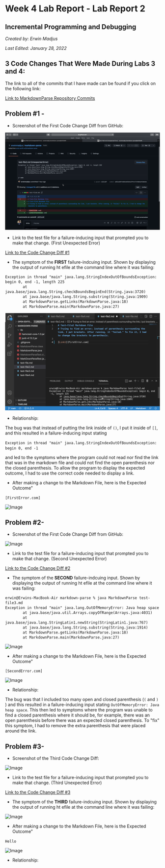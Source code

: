 # **Week 4 Lab Report - Lab Report 2**

## Incremental Programming and Debugging
*Created by: Erwin Madjus*

*Last Edited: January 28, 2022*

## 3 Code Changes That Were Made During Labs 3 and 4: 

The link to all of the commits that I have made can be found if you click on the following link: 

[Link to MarkdownParse Repository Commits](https://github.com/erwinmadjus/markdown-parse/commits/main)

## **Problem #1 -** 

* Screenshot of the First Code Change Diff from GitHub: 

![Image](FirstCodeDiff.png) 

* Link to the test file for a failure-inducing input that prompted you to make that change. (First Unexpected Error)

[Link to the Code Change Diff #1](https://github.com/erwinmadjus/markdown-parse/commit/a022a604fd60cb653d4e29fe471fb8e5a918d2d1)

* The symptom of the **FIRST** failure-indcuing input. Shown by displaying the output of running ht efile at the command line where it was failing:  

```
Exception in thread "main" java.lang.StringIndexOutOfBoundsException: begin 0, end -1, length 225
        at java.base/java.lang.String.checkBoundsBeginEnd(String.java:3720)
        at java.base/java.lang.String.substring(String.java:1909)
        at MarkdownParse.getLinks(MarkdownParse.java:18)
        at MarkdownParse.main(MarkdownParse.java:27)
```

![Image](FirstUnexpectedOutcome.png) 

* Relationship: 

The bug was that instead of putting the link inside of ```()```, I put it inside of ```[]```, and this resulted in a failure-inducing input stating 

```Exception in thread "main" java.lang.StringIndexOutOfBoundsException: begin 0, end -1``` 

and led to the symptoms where the program could not read nor find the link that was in the markdown file and could not find the open parenthesis nor the closed parenthesis. To allow the program to display the expected outcome, I had to use the correct code needed to display a link. 

* After making a change to the Markdown File, here is the Expected Outcome"

```[FirstError.com]```

![Image](FirstExpectedOutcome.png) 


## **Problem #2-**

* Screenshot of the First Code Change Diff from GitHub: 

![Image](SecondCodeDiff.png)  

* Link to the test file for a failure-inducing input that prompted you to make that change. (Second Unexpected Error)

[Link to the Code Change Diff #2](https://github.com/erwinmadjus/markdown-parse/commit/2092412590b34f7bb0359098dc35f653d52e3569)

* The symptom of the **SECOND** failure-indcuing input. Shown by displaying the output of running ht efile at the command line where it was failing:  


```
erwin@Erwins-MacBook-Air markdown-parse % java MarkdownParse test-file3.md
Exception in thread "main" java.lang.OutOfMemoryError: Java heap space
        at java.base/java.util.Arrays.copyOfRange(Arrays.java:4031)
        at java.base/java.lang.StringLatin1.newString(StringLatin1.java:767)
        at java.base/java.lang.String.substring(String.java:1914)
        at MarkdownParse.getLinks(MarkdownParse.java:18)
        at MarkdownParse.main(MarkdownParse.java:27)
```

![Image](SecondUnexpectedOutcome.png)

* After making a change to the Markdown File, here is the Expected Outcome"

```
[SecondError.com]
```

![Image](SecondExpectedOutcome.png)  


* Relationship: 

The bug was that I included too many open and closed parenthesis (```(``` and ```)``` ) and this resulted in a failure-inducing input stating ```OutOfMemoryError: Java heap space```. This then led to symptoms where the program was unable to find a closed parenthesis where it should be, for example, there was an open parenthesis before there was an expected closed parenthesis. To "fix" this symptom, I had to remove the extra parenthesis that were placed around the link.  


## **Problem #3-**

* Screenshot of the Third Code Change Diff:

![Image](ThirdCodeChangeDiff.png) 

* Link to the test file for a failure-inducing input that prompted you to make that change. (Third Unexpected Error)

[Link to the Code Change Diff #3](https://github.com/erwinmadjus/markdown-parse/commit/0918fa9aed27564a45e67b080e6f0c9aa2799f3f)

* The symptom of the **THIRD** failure-indcuing input. Shown by displaying the output of running ht efile at the command line where it was failing:  

![Image](ThirdUnexpectedOutcome.png) 

* After making a change to the Markdown File, here is the Expected Outcome"

```Hello```

![Image](ThirdExpectedOutcome.png)  


* Relationship:  


